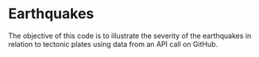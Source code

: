 # Earthquakes

The objective of this code is to illustrate the severity of the earthquakes in relation to tectonic plates using data from an API call on GitHub.
